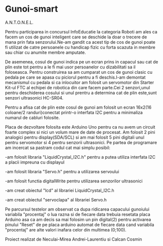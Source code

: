 # Gunoi-smart
A.N.T.O.N.E.L.

Pentru participarea in concursul InfoEducatie la categoria Roboti am ales ca facem un cos de gunoi inteligent care se deschide 
la doar o trecere de mana prin fata senzorului.Ne-am gandit ca acest tip de cos de gunoi poate fi utilizat de catre persoanele cu handicap fizic
cu forta scazuta in membre sau chiar cu anumite membre amputate.


De asemenea, cosul de gunoi indica pe un ecran prins in capacul sau cat de plin este tot pentru a le fi mai usor persoanelor cu dizabilitati sa il foloseasca.
Pentru construirea sa am cumparat un cos de gunoi clasic cu pedala pe care se apasa cu piciorul pentru a fi deschis.I-am demontat mecanismul cu pedala si 
ca inlocuitor am folosit un servomotor din Starter Kit-ul FTC al echipei de robotica din care facem parte.Cei 2 senzori,unul pentru deschiderea cosului si 
unul prentru a determina cat de plin este,sunt senzori ultrasonici HC-SR04.


Pentru a afisa cat de plin este cosul de gunoi am folosit un ecran 16x2(16 coloane/2 randuri)conectat printr-o interfata I2C pentru a minimaliza numarul
de cabluri folosite.


Placa de dezvoltare folosita este Arduino Uno pentru ca nu avem un circuit foarte complex si nici un volum mare de date de procesat.
Am folosit 2 pini analogici pentru display(SDA/SCL) si am mai folosit 5 pini digitali unul pentru
servomotor si 4 pentru senzorii ultrasonici.
Pe partea de programare am incercat sa pastram codul cat mai simplu posibil:

-am folosit libraria "LiquidCrystal_I2C.h" pentru a putea utiliza interfata I2C a placii impreuna cu displayul

-am folosit libraria "Servo.h" pentru a utilizarea servoului

-am folosit functia digitalWrite pentru utilizarea senzorilor ultrasonici

-am creat obiectul "lcd" al librariei LiquidCrystal_I2C.h

-am creat obiectul "servoclapa" al librariei Servo.h

Pe parcursul testelor am observat ca dupa ridicarea capacului gunoiului variabila "procentaj" o lua razna si de fiecare data trebuia resetata
placa Arduino asa ca am decis sa mai folosim un pin digital(2) pentru activarea pinului "Reset" de pe placa arduino automat de fiecare data cand
variabila "procentaj" are alte valori inafara celor din multimea (0;100).


Proiect realizat de Neculai-Mirea Andrei-Laurentiu si Calcan Cosmin
